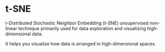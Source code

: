 # t-SNE
t-Distributed Stochastic Neighbor Embedding (t-SNE)
  unsupervised
  non-linear technique 
primarily used for data exploration and visualizing high-dimensional data.

It helps you visualize how data is arranged in high-dimensional spaces.
